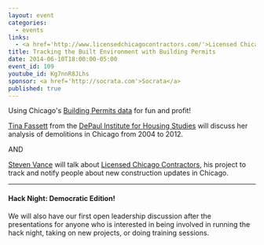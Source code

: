 ```yaml
---
layout: event
categories: 
  - events
links:
  - <a href='http://www.licensedchicagocontractors.com/'>Licensed Chicago Contractors</a>
title: Tracking the Built Environment with Building Permits
date: 2014-06-10T18:00:00-05:00
event_id: 109
youtube_id: Kg7nnR8JLhs
sponsor: <a href='http://socrata.com'>Socrata</a>
published: true
---
```


Using Chicago's [Building Permits data](https://data.cityofchicago.org/Buildings/Building-Permits/ydr8-5enu) for fun and profit!

[Tina Fassett](https://twitter.com/tfas) from the [DePaul Institute for Housing Studies](http://www.housingstudies.org/) will discuss her analysis of demolitions in Chicago from 2004 to 2012.

AND

[Steven Vance](https://twitter.com/stevevance) will talk about [Licensed Chicago Contractors](http://www.licensedchicagocontractors.com/), his project to track and notify people about new construction updates in Chicago.

---

#### Hack Night: Democratic Edition!

We will also have our first open leadership discussion after the presentations for anyone who is interested in being involved in running the hack night, taking on new projects, or doing training sessions.